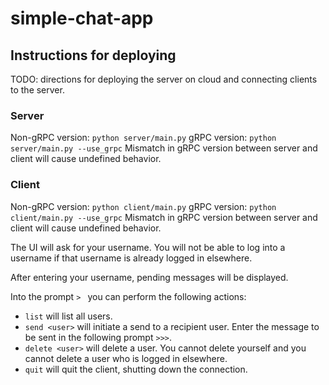 # simple-chat-app

## Instructions for deploying

TODO: directions for deploying the server on cloud and connecting clients to the server.

### Server
Non-gRPC version: `python server/main.py`
gRPC version: `python server/main.py --use_grpc`
Mismatch in gRPC version between server and client will cause undefined behavior.

### Client
Non-gRPC version: `python client/main.py`
gRPC version: `python client/main.py --use_grpc`
Mismatch in gRPC version between server and client will cause undefined behavior.

The UI will ask for your username. You will not be able to log into a username if that username is already logged in elsewhere.

After entering your username, pending messages will be displayed.

Into the prompt `> ` you can perform the following actions:
- `list` will list all users.
- `send <user>` will initiate a send to a recipient user. Enter the message to be sent in the following prompt `>>>`.
- `delete <user>` will delete a user. You cannot delete yourself and you cannot delete a user who is logged in elsewhere.
- `quit` will quit the client, shutting down the connection.